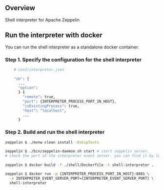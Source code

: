 ## Overview
Shell interpreter for Apache Zeppelin

## Run the interpreter with docker
You can run the shell interpreter as a standalone docker container.

### Step 1. Specify the configuration for the shell interpreter
```bash
    # conf/interpreter.json
    
    "sh": {
      ...
      "option":
      } {
        "remote": true,
        "port": {INTERPRETER_PROCESS_PORT_IN_HOST},
        "isExistingProcess": true,
        "host": "localhost",
        ...
      }
````

### Step 2. Build and run the shell interpreter
```bash
zeppelin $ ./mvnw clean install -DskipTests
 
zeppelin $ ./bin/zeppelin-daemon.sh start # start zeppelin server.
# check the port of the interpreter event server. you can find it by looking for the log that starts with "InterpreterEventServer is starting at"
   
zeppelin $ docker build -f ./shell/Dockerfile -t shell-interpreter .

zeppelin $ docker run -p {INTERPRETER_PROCESS_PORT_IN_HOST}:8081 \
  -e INTERPRETER_EVENT_SERVER_PORT={INTERPRETER_EVENT_SERVER_PORT} \
  shell-interpreter
```
